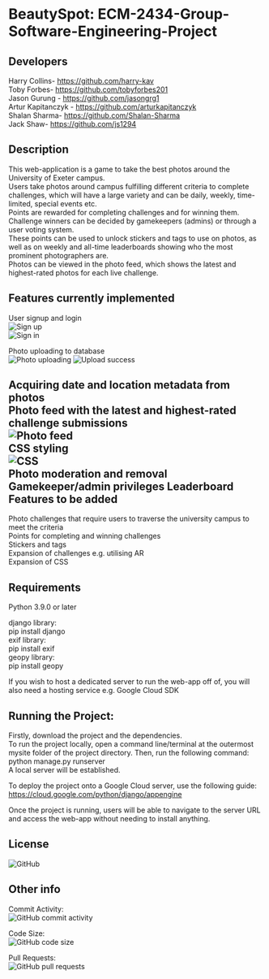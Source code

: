 # BeautySpot: ECM-2434-Group-Software-Engineering-Project

Developers
-----------
Harry Collins- https://github.com/harry-kav  
Toby Forbes- https://github.com/tobyforbes201  
Jason Gurung - https://github.com/jasongrg1  
Artur Kapitanczyk - https://github.com/arturkapitanczyk  
Shalan Sharma- https://github.com/Shalan-Sharma  
Jack Shaw- https://github.com/js1294  

Description
------------

This web-application is a game to take the best photos around the University of Exeter campus.  
Users take photos around campus fulfilling different criteria to complete challenges, which will have a large variety and can be daily, weekly, time-limited, special events etc.  
Points are rewarded for completing challenges and for winning them. Challenge winners can be decided by gamekeepers (admins) or through a user voting system.  
These points can be used to unlock stickers and tags to use on photos, as well as on weekly and all-time leaderboards showing who the most prominent photographers are.  
Photos can be viewed in the photo feed, which shows the latest and highest-rated photos for each live challenge.  

Features currently implemented
-------------------------------

User signup and login  
<img alt="Sign up" src="https://github.com/js1294/ECM-2434-Group-Software-Engineering-Project/blob/photoFeed/docs/images/signup.png">  
<img alt="Sign in" src="https://github.com/js1294/ECM-2434-Group-Software-Engineering-Project/blob/photoFeed/docs/images/signin.png">  
  
Photo uploading to database  
<img alt="Photo uploading" src="https://github.com/js1294/ECM-2434-Group-Software-Engineering-Project/blob/photoFeed/docs/images/uploadphoto.png">
<img alt="Upload success" src="https://github.com/js1294/ECM-2434-Group-Software-Engineering-Project/blob/photoFeed/docs/images/uploadsuccess.png">  
  
Acquiring date and location metadata from photos  
Photo feed with the latest and highest-rated challenge submissions  
<img alt="Photo feed" src="https://github.com/js1294/ECM-2434-Group-Software-Engineering-Project/blob/photoFeed/docs/images/feed1.png">  
CSS styling  
<img alt="CSS" src="https://github.com/js1294/ECM-2434-Group-Software-Engineering-Project/blob/photoFeed/docs/images/feed2.png">  
Photo moderation and removal  
Gamekeeper/admin privileges
Leaderboard
Features to be added
---------------------

Photo challenges that require users to traverse the university campus to meet the criteria   
Points for completing and winning challenges    
Stickers and tags    
Expansion of challenges e.g. utilising AR  
Expansion of CSS

Requirements
-------------

Python 3.9.0 or later  

django library:  
	pip install django  
exif library:  
	pip install exif  
geopy library:  
	pip install geopy  
	  
If you wish to host a dedicated server to run the web-app off of, you will also need a hosting service e.g. Google Cloud SDK  

Running the Project:
--------------------

Firstly, download the project and the dependencies.  
To run the project locally, open a command line/terminal at the outermost mysite folder of the project directory. Then, run the following command:  
	python manage.py runserver  
A local server will be established.  

To deploy the project onto a Google Cloud server, use the following guide:  
	https://cloud.google.com/python/django/appengine  
	  
Once the project is running, users will be able to navigate to the server URL and access the web-app without needing to install anything.  

License
-------

<img alt="GitHub" src="https://img.shields.io/github/license/js1294/ECM-2434-Group-Software-Engineering-Project">

Other info
----------

Commit Activity:  
<img alt="GitHub commit activity" src="https://img.shields.io/github/commit-activity/y/js1294/ECM-2434-Group-Software-Engineering-Project">  
  
Code Size:  
<img alt="GitHub code size" src="https://img.shields.io/github/languages/code-size/js1294/ECM-2434-Group-Software-Engineering-Project">  
  
Pull Requests:  
<img alt="GitHub pull requests" src="https://badgen.net/github/prs/js1294/ECM-2434-Group-Software-Engineering-Project">  
	

